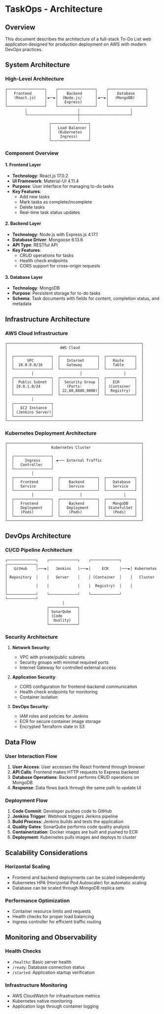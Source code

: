 # TaskOps - Architecture

## Overview

This document describes the architecture of a full-stack To-Do List web application designed for production deployment on AWS with modern DevOps practices.

## System Architecture

### High-Level Architecture

```
┌─────────────────┐    ┌─────────────────┐    ┌─────────────────┐
│   Frontend      │    │    Backend      │    │    Database     │
│   (React.js)    │◄──►│  (Node.js/      │◄──►│   (MongoDB)     │
│                 │    │   Express)      │    │                 │
└─────────────────┘    └─────────────────┘    └─────────────────┘
         │                       │                       │
         └───────────────────────┼───────────────────────┘
                                 │
                    ┌─────────────────┐
                    │   Load Balancer │
                    │   (Kubernetes   │
                    │    Ingress)     │
                    └─────────────────┘
```

### Component Overview

#### 1. Frontend Layer
- **Technology**: React.js 17.0.2
- **UI Framework**: Material-UI 4.11.4
- **Purpose**: User interface for managing to-do tasks
- **Key Features**:
  - Add new tasks
  - Mark tasks as complete/incomplete
  - Delete tasks
  - Real-time task status updates

#### 2. Backend Layer
- **Technology**: Node.js with Express.js 4.17.1
- **Database Driver**: Mongoose 6.13.6
- **API Type**: RESTful API
- **Key Features**:
  - CRUD operations for tasks
  - Health check endpoints
  - CORS support for cross-origin requests

#### 3. Database Layer
- **Technology**: MongoDB
- **Purpose**: Persistent storage for to-do tasks
- **Schema**: Task documents with fields for content, completion status, and metadata

## Infrastructure Architecture

### AWS Cloud Infrastructure

```
┌─────────────────────────────────────────────────────────────┐
│                        AWS Cloud                            │
│                                                             │
│  ┌─────────────────┐  ┌─────────────────┐  ┌─────────────┐  │
│  │      VPC        │  │   Internet      │  │   Route     │  │
│  │  10.0.0.0/16    │  │   Gateway       │  │   Table     │  │
│  └─────────────────┘  └─────────────────┘  └─────────────┘  │
│           │                     │                   │       │
│  ┌─────────────────┐  ┌─────────────────┐  ┌─────────────┐  │
│  │  Public Subnet  │  │  Security Group │  │   ECR       │  │
│  │ 10.0.1.0/24     │  │   (Ports:       │  │ (Container  │  │
│  │                 │  │ 22,80,8080,9000)│  │  Registry)  │  │
│  └─────────────────┘  └─────────────────┘  └─────────────┘  │
│           │                                                 │
│  ┌─────────────────┐                                        │
│  │   EC2 Instance  │                                        │
│  │ (Jenkins Server)│                                        │
│  └─────────────────┘                                        │
└─────────────────────────────────────────────────────────────┘
```

### Kubernetes Deployment Architecture

```
┌─────────────────────────────────────────────────────────────┐
│                    Kubernetes Cluster                       │
│                                                             │
│  ┌─────────────────┐                                        │
│  │     Ingress     │ ◄─── External Traffic                  │
│  │   Controller    │                                        │
│  └─────────────────┘                                        │
│           │                                                 │
│  ┌─────────────────┐  ┌─────────────────┐  ┌─────────────┐  │
│  │   Frontend      │  │    Backend      │  │   Database  │  │
│  │   Service       │  │    Service      │  │   Service   │  │
│  └─────────────────┘  └─────────────────┘  └─────────────┘  │
│           │                     │                   │       │
│  ┌─────────────────┐  ┌─────────────────┐  ┌─────────────┐  │
│  │   Frontend      │  │    Backend      │  │   MongoDB   │  │
│  │   Deployment    │  │   Deployment    │  │ StatefulSet │  │
│  │   (Pods)        │  │    (Pods)       │  │   (Pods)    │  │
│  └─────────────────┘  └─────────────────┘  └─────────────┘  │
└─────────────────────────────────────────────────────────────┘
```

## DevOps Architecture

### CI/CD Pipeline Architecture

```
┌─────────────┐    ┌─────────────┐    ┌─────────────┐    ┌─────────────┐
│   GitHub    │───►│   Jenkins   │───►│     ECR     │───►│ Kubernetes  │
│ Repository  │    │   Server    │    │ (Container  │    │   Cluster   │
│             │    │             │    │  Registry)  │    │             │
└─────────────┘    └─────────────┘    └─────────────┘    └─────────────┘
                          │
                   ┌─────────────┐
                   │ SonarQube   │
                   │ (Code       │
                   │  Quality)   │
                   └─────────────┘
```

### Security Architecture

1. **Network Security**:
   - VPC with private/public subnets
   - Security groups with minimal required ports
   - Internet Gateway for controlled external access

2. **Application Security**:
   - CORS configuration for frontend-backend communication
   - Health check endpoints for monitoring
   - Container isolation

3. **DevOps Security**:
   - IAM roles and policies for Jenkins
   - ECR for secure container image storage
   - Encrypted Terraform state in S3

## Data Flow

### User Interaction Flow

1. **User Access**: User accesses the React frontend through browser
2. **API Calls**: Frontend makes HTTP requests to Express backend
3. **Database Operations**: Backend performs CRUD operations on MongoDB
4. **Response**: Data flows back through the same path to update UI

### Deployment Flow

1. **Code Commit**: Developer pushes code to GitHub
2. **Jenkins Trigger**: Webhook triggers Jenkins pipeline
3. **Build Process**: Jenkins builds and tests the application
4. **Quality Gates**: SonarQube performs code quality analysis
5. **Containerization**: Docker images are built and pushed to ECR
6. **Deployment**: Kubernetes pulls images and deploys to cluster

## Scalability Considerations

### Horizontal Scaling
- Frontend and backend deployments can be scaled independently
- Kubernetes HPA (Horizontal Pod Autoscaler) for automatic scaling
- Database can be scaled through MongoDB replica sets

### Performance Optimization
- Container resource limits and requests
- Health checks for proper load balancing
- Ingress controller for efficient traffic routing

## Monitoring and Observability

### Health Checks
- `/healthz`: Basic server health
- `/ready`: Database connection status
- `/started`: Application startup verification

### Infrastructure Monitoring
- AWS CloudWatch for infrastructure metrics
- Kubernetes native monitoring
- Application logs through container logging
